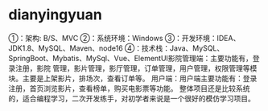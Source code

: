 # dianyingyuan
①：架构: B/S、MVC ②：系统环境：Windows ③：开发环境：IDEA、JDK1.8、MySQL、Maven、node16 ④：技术栈：Java、MySQL、SpringBoot、Mybatis、MySql、Vue、ElementUI影院管理端：主要功能有，登录注册，影院 管理，影片管理，影厅管理，订单管理，用户管理，权限管理等模块。主要是上架影片，排场次，查看订单等。 用户端：用户端主要功能有：登录注册，首页浏览影片，查看榜单，购买电影票等功能。 整体项目还是比较系统的，适合编程学习，二次开发练手，对初学者来说是一个很好的模仿学习项目。
